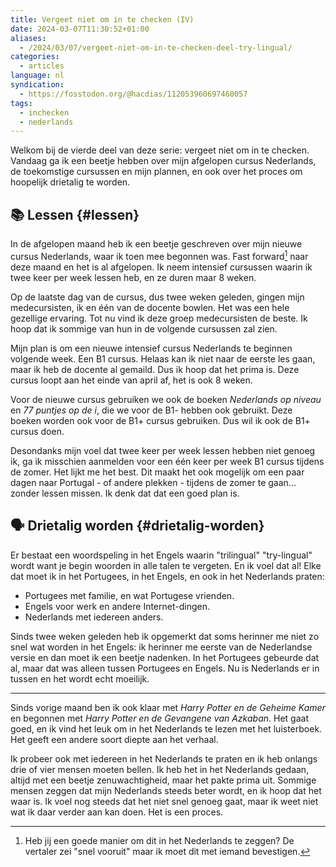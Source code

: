 ```yaml
---
title: Vergeet niet om in te checken (IV)
date: 2024-03-07T11:30:52+01:00
aliases:
  - /2024/03/07/vergeet-niet-om-in-te-checken-deel-try-lingual/
categories:
  - articles
language: nl
syndication:
  - https://fosstodon.org/@hacdias/112053960697460057
tags:
  - inchecken
  - nederlands
---
```


Welkom bij de vierde deel van deze serie: vergeet niet om in te checken. Vandaag ga ik een beetje hebben over mijn afgelopen cursus Nederlands, de toekomstige cursussen en mijn plannen, en ook over het proces om hoopelijk drietalig te worden.

<!--more-->

## 📚 Lessen {#lessen}

In de afgelopen maand heb ik een beetje geschreven over mijn nieuwe cursus Nederlands, waar ik toen mee begonnen was. Fast forward[^1] naar deze maand en het is al afgelopen. Ik neem intensief cursussen waarin ik twee keer per week lessen heb, en ze duren maar 8 weken.

Op de laatste dag van de cursus, dus twee weken geleden, gingen mijn medecursisten, ik en één van de docente bowlen. Het was een hele gezellige ervaring. Tot nu vind ik deze groep medecursisten de beste. Ik hoop dat ik sommige van hun in de volgende cursussen zal zien.

Mijn plan is om een nieuwe intensief cursus Nederlands te beginnen volgende week. Een B1 cursus. Helaas kan ik niet naar de eerste les gaan, maar ik heb de docente al gemaild. Dus ik hoop dat het prima is. Deze cursus loopt aan het einde van april af, het is ook 8 weken.

Voor de nieuwe cursus gebruiken we ook de boeken *Nederlands op niveau* en *77 puntjes op de i*, die we voor de B1- hebben ook gebruikt. Deze boeken worden ook voor de B1+ cursus gebruiken. Dus wil ik ook de B1+ cursus doen.

Desondanks mijn voel dat twee keer per week lessen hebben niet genoeg ik, ga ik misschien aanmelden voor een één keer per week B1 cursus tijdens de zomer. Het lijkt me het best. Dit maakt het ook mogelijk om een paar dagen naar Portugal - of andere plekken - tijdens de zomer te gaan... zonder lessen missen. Ik denk dat dat een goed plan is.

## 🗣️ Drietalig worden {#drietalig-worden}

Er bestaat een woordspeling in het Engels waarin "trilingual" "try-lingual" wordt want je begin woorden in alle talen te vergeten. En ik voel dat al! Elke dat moet ik in het Portugees, in het Engels, en ook in het Nederlands praten:

- Portugees met familie, en wat Portugese vrienden.
- Engels voor werk en andere Internet-dingen.
- Nederlands met iedereen anders.

Sinds twee weken geleden heb ik opgemerkt dat soms herinner me niet zo snel wat worden in het Engels: ik herinner me eerste van de Nederlandse versie en dan moet ik een beetje nadenken. In het Portugees gebeurde dat al, maar dat was alleen tussen Portugees en Engels. Nu is Nederlands er in tussen en het wordt echt moeilijk.

---

Sinds vorige maand ben ik ook klaar met *Harry Potter en de Geheime Kamer* en begonnen met *Harry Potter en de Gevangene van Azkaban*. Het gaat goed, en ik vind het leuk om in het Nederlands te lezen met het luisterboek. Het geeft een andere soort diepte aan het verhaal.

Ik probeer ook met iedereen in het Nederlands te praten en ik heb onlangs drie of vier mensen moeten bellen. Ik heb het in het Nederlands gedaan, altijd met een beetje zenuwachtigheid, maar het pakte prima uit. Sommige mensen zeggen dat mijn Nederlands steeds beter wordt, en ik hoop dat het waar is. Ik voel nog steeds dat het niet snel genoeg gaat, maar ik weet niet wat ik daar verder aan kan doen. Het is een proces.

[^1]: Heb jij een goede manier om dit in het Nederlands te zeggen? De vertaler zei "snel vooruit" maar ik  moet dit met iemand bevestigen.

